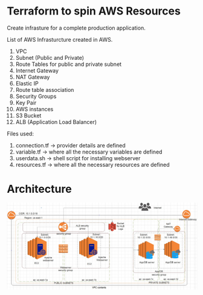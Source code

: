 # Terraform to spin AWS Resources

Create infrasture for a complete production application.

List of AWS Infrasturcture created in AWS.
1) VPC
2) Subnet (Public and Private)
3) Route Tables for public and private subnet
4) Internet Gateway
5) NAT Gateway
6) Elastic IP
7) Route table association
8) Security Groups
9) Key Pair
10) AWS instances
11) S3 Bucket
12) ALB (Application Load Balancer)

Files used:
1) connection.tf -> provider details are defined
2) variable.tf -> where all the necessary variables are defined
3) userdata.sh -> shell script for installing webserver
4) resources.tf -> where all the necessary resources are defined

# Architecture
![](architecture.jpg)
